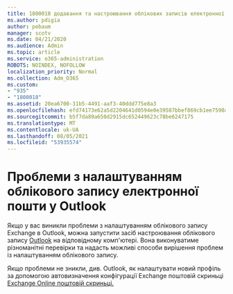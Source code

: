 ```yaml
---
title: 1800018 додавання та настроювання облікових записів електронної пошти
ms.author: pdigia
author: pebaum
manager: scotv
ms.date: 04/21/2020
ms.audience: Admin
ms.topic: article
ms.service: o365-administration
ROBOTS: NOINDEX, NOFOLLOW
localization_priority: Normal
ms.collection: Adm_O365
ms.custom:
- "935"
- "1800018"
ms.assetid: 20ea6700-31b5-4491-aaf3-40ddd775e8a3
ms.openlocfilehash: efd74173e62a5d2204641d0594e0e39587bbef869cb1ee7590a3db824a705bd2
ms.sourcegitcommit: b5f7da89a650d2915dc652449623c78be6247175
ms.translationtype: MT
ms.contentlocale: uk-UA
ms.lasthandoff: 08/05/2021
ms.locfileid: "53935574"
---
```

# <a name="problems-setting-up-an-email-account-in-outlook"></a>Проблеми з налаштуванням облікового запису електронної пошти у Outlook

Якщо у вас виникли проблеми з налаштуванням облікового запису Exchange в Outlook, можна запустити засіб настроювання облікового запису [Outlook](https://aka.ms/SaRA-OutlookSetupProfile) на відповідному комп'ютері. Вона виконуватиме різноманітні перевірки та надасть можливі способи вирішення проблем із налаштуванням облікового запису.
  
Якщо проблеми не зникли, див. Outlook, як налаштувати новий профіль за допомогою автовизначення конфігурації Exchange поштовій скриньці [Exchange Online поштовій скриньці.](https://docs.microsoft.com/exchange/troubleshoot/outlook-profiles/cannot-set-up-profile-autodiscover)
  